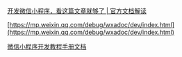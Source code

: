 [开发微信小程序，看这篇文章就够了 | 官方文档解读](https://www.ifanr.com/technotes/742027)

[https://mp.weixin.qq.com/debug/wxadoc/dev/index.html](https://mp.weixin.qq.com/debug/wxadoc/dev/index.html)

[微信小程序开发教程手册文档](https://www.w3cschool.cn/weixinapp/9wou1q8j.html)